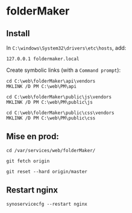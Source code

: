 folderMaker
===========

## Install

In `C:\windows\System32\drivers\etc\hosts`, add:
```
127.0.0.1 foldermaker.local
```

Create symbolic links (with a `Command prompt`):
```
cd C:\web\folderMaker\api\vendors
MKLINK /D PM C:\web\PM\api

cd C:\web\folderMaker\public\js\vendors
MKLINK /D PM C:\web\PM\public\js

cd C:\web\folderMaker\public\css\vendors
MKLINK /D PM C:\web\PM\public\css
```


## Mise en prod:

```
cd /var/services/web/folderMaker/

git fetch origin

git reset --hard origin/master
```

## Restart nginx

```
synoservicecfg --restart nginx
```
